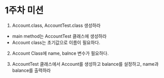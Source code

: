 # 1주차 미션

1. Account.class, AccountTest.class 생성하라
- main method는 AccountTest 클래스에 생성하라
- Account class는 초기값으로 이름이 필요하다.

2. Account Class에 name, balnce 변수가 필요하다.

3. AccountTest 클래스에서 Account를 생성하고 balance를 설정하고, name과 balance를 출력하라